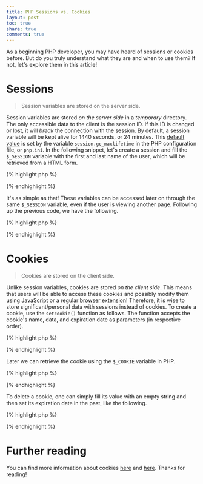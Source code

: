 ```yaml
---
title: PHP Sessions vs. Cookies
layout: post
toc: true
share: true
comments: true
---
```


As a beginning PHP developer, you may have heard of sessions or cookies before. But do you truly understand what they are and when to use them? If not, let's explore them in this article!

# Sessions

> Session variables are stored on the server side.

Session variables are stored *on the server side* in a *temporary* directory. The only accessible data to the client is the session ID. If this ID is changed or lost, it will *break* the connection with the session. By default, a session variable will be kept alive for 1440 seconds, or 24 minutes. This [default value](http://www.php.net/manual/en/session.configuration.php) is set by the variable `session.gc_maxlifetime` in the PHP configuration file, or `php.ini`. In the following snippet, let's create a session and fill the `$_SESSION` variable with the first and last name of the user, which will be retrieved from a HTML form.

{% highlight php %}
<?php
	// Check if the form has been submitted (using a form with the GET method is optional)
	if (!empty($_POST)) {
		// Start the session to access its variables
		session_start();

		// Get the first name and last name from the form POST data
		$first_name = $_POST['firstName'];
		$last_name = $_POST['lastName'];

		// Fill in the session variables with the name variables
		$_SESSION['first_name'] = $first_name;
		$_SESSION['last_name'] = $last_name;
	}
?>
{% endhighlight %}

It's as simple as that! These variables can be accessed later on through the same `$_SESSION` variable, even if the user is viewing another page. Following up the previous code, we have the following.

{% highlight php %}
<?php
	// In another file, we can access the session variables easily
	session_start();
	echo 'Welcome back '.$_SESSION['first_name'].'!';
?>
{% endhighlight %}

# Cookies

> Cookies are stored on the client side.

Unlike session variables, cookies are stored *on the client side*. This means that users will be able to access these cookies and possibly modify them using [JavaScript](http://blog.creativeitp.com/posts-and-articles/javascript/javascript-injection-cookie-editing/) or a regular [browser extension](https://chrome.google.com/webstore/detail/edit-this-cookie/fngmhnnpilhplaeedifhccceomclgfbg?hl=en)! Therefore, it is wise to store significant/personal data with sessions instead of cookies. To create a cookie, use the `setcookie()` function as follows. The function accepts the cookie's name, data, and expiration date as parameters (in respective order).

{% highlight php %}
<?php
	// Makes a cookie with the user's first name, which is retrieved using a POST form as shown previously
	// For now, I'll use a sample value
	$first_name = 'John';

	// The name of the cookie is first_name
	// The value is the variable above, or John
	// The expiration date is 1 day from now as 86400 seconds = 1 day
	setcookie('first_name', $first_name, time() + 86400);
?>
{% endhighlight %}

Later we can retrieve the cookie using the `$_COOKIE` variable in PHP.

{% highlight php %}
<?php
	echo 'Hello '.$_COOKIE['first_name'].'!';
?>
{% endhighlight %}

To delete a cookie, one can simply fill its value with an empty string and then set its expiration date in the past, like the following.

{% highlight php %}
<?php
	setcookie('first_name', '', time() - 3600); // 3600 seconds = 1 hour
?>
{% endhighlight %}

# Further reading

You can find more information about cookies [here](http://davidwalsh.name/php-cookies) and [here](http://php.net/manual/en/function.setcookie.php). Thanks for reading!